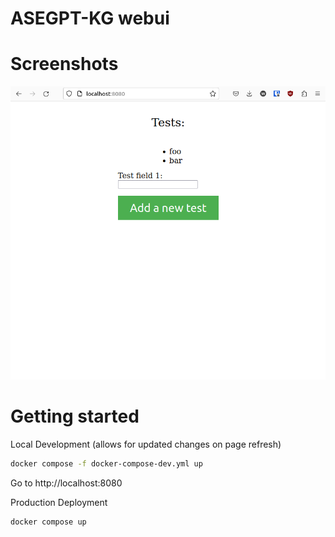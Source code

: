 # ASEGPT-KG webui

# Screenshots

![frontend](/screenshots/frontend.png)

# Getting started

Local Development (allows for updated changes on page refresh)

```bash
docker compose -f docker-compose-dev.yml up
```

Go to http://localhost:8080

Production Deployment

```bash
docker compose up
```
